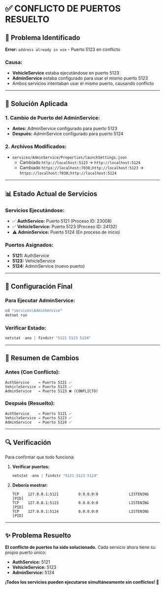 # ✅ CONFLICTO DE PUERTOS RESUELTO

## 🚨 Problema Identificado

**Error:** `address already in use` - Puerto 5123 en conflicto

### **Causa:**
- **VehicleService** estaba ejecutándose en puerto 5123
- **AdminService** estaba configurado para usar el mismo puerto 5123
- Ambos servicios intentaban usar el mismo puerto, causando conflicto

---

## 🔧 Solución Aplicada

### **1. Cambio de Puerto del AdminService:**
- **Antes:** AdminService configurado para puerto 5123
- **Después:** AdminService configurado para puerto 5124

### **2. Archivos Modificados:**
- `services/AdminService/Properties/launchSettings.json`
  - Cambiado `http://localhost:5123` → `http://localhost:5124`
  - Cambiado `https://localhost:7038;http://localhost:5123` → `https://localhost:7038;http://localhost:5124`

---

## 📊 Estado Actual de Servicios

### **Servicios Ejecutándose:**
- ✅ **AuthService:** Puerto 5121 (Proceso ID: 23008)
- ✅ **VehicleService:** Puerto 5123 (Proceso ID: 24132)
- ⚠️ **AdminService:** Puerto 5124 (En proceso de inicio)

### **Puertos Asignados:**
- **5121:** AuthService
- **5123:** VehicleService  
- **5124:** AdminService (nuevo puerto)

---

## 🚀 Configuración Final

### **Para Ejecutar AdminService:**
```powershell
cd "services\AdminService"
dotnet run
```

### **Verificar Estado:**
```powershell
netstat -ano | findstr "5121 5123 5124"
```

---

## 📝 Resumen de Cambios

### **Antes (Con Conflicto):**
```
AuthService    → Puerto 5121 ✅
VehicleService → Puerto 5123 ✅
AdminService   → Puerto 5123 ❌ (CONFLICTO)
```

### **Después (Resuelto):**
```
AuthService    → Puerto 5121 ✅
VehicleService → Puerto 5123 ✅
AdminService   → Puerto 5124 ✅
```

---

## 🔍 Verificación

Para confirmar que todo funciona:

1. **Verificar puertos:**
   ```powershell
   netstat -ano | findstr "5121 5123 5124"
   ```

2. **Debería mostrar:**
   ```
   TCP    127.0.0.1:5121         0.0.0.0:0              LISTENING       [PID]
   TCP    127.0.0.1:5123         0.0.0.0:0              LISTENING       [PID]
   TCP    127.0.0.1:5124         0.0.0.0:0              LISTENING       [PID]
   ```

---

## ✨ Problema Resuelto

**El conflicto de puertos ha sido solucionado.** Cada servicio ahora tiene su propio puerto único:

- **AuthService:** 5121
- **VehicleService:** 5123  
- **AdminService:** 5124

**¡Todos los servicios pueden ejecutarse simultáneamente sin conflictos! 🎉**
